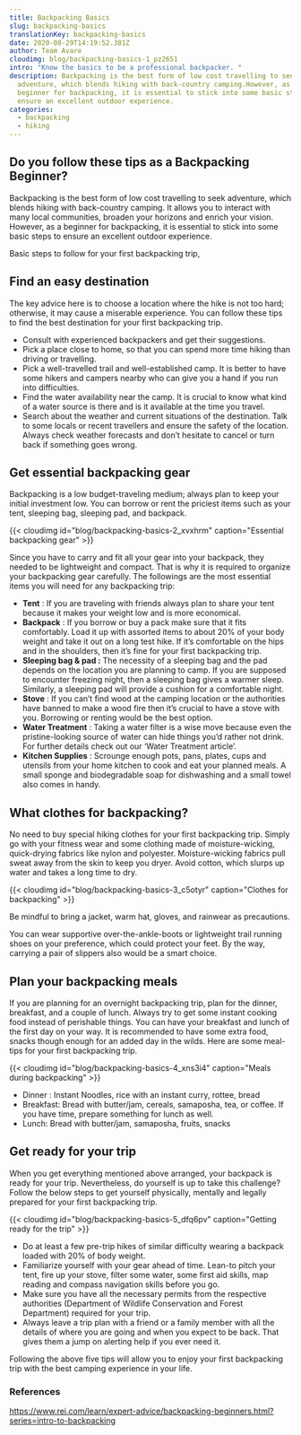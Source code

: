 ```yaml
---
title: Backpacking Basics
slug: backpacking-basics
translationKey: backpacking-basics
date: 2020-08-29T14:19:52.381Z
author: Team Avare
cloudimg: blog/backpacking-basics-1_pz2651
intro: "Know the basics to be a professional backpacker. "
description: Backpacking is the best form of low cost travelling to seek
  adventure, which blends hiking with back-country camping.However, as a
  beginner for backpacking, it is essential to stick into some basic steps to
  ensure an excellent outdoor experience.
categories:
  - backpacking
  - hiking
---
```

## Do you follow these tips as a Backpacking Beginner?

Backpacking is the best form of low cost travelling to seek adventure, which blends hiking with back-country camping. It allows you to interact with many local communities, broaden your horizons and enrich your vision. However, as a beginner for backpacking, it is essential to stick into some basic steps to ensure an excellent outdoor experience.

Basic steps to follow for your first backpacking trip,

## Find an easy destination

The key advice here is to choose a location where the hike is not too hard; otherwise, it may cause a miserable experience. You can follow these tips to find the best destination for your first backpacking trip.

* Consult with experienced backpackers and get their suggestions.
* Pick a place close to home, so that you can spend more time hiking than driving or travelling.
* Pick a well-travelled trail and well-established camp. It is better to have some hikers and campers nearby who can give you a hand if you run into difficulties.
* Find the water availability near the camp. It is crucial to know what kind of a water source is there and is it available at the time you travel.
* Search about the weather and current situations of the destination. Talk to some locals or recent travellers and ensure the safety of the location. Always check weather forecasts and don’t hesitate to cancel or turn back if something goes wrong.

## Get essential backpacking gear

Backpacking is a low budget-traveling medium; always plan to keep your initial investment low. You can borrow or rent the priciest items such as your tent, sleeping bag, sleeping pad, and backpack.

{{< cloudimg id="blog/backpacking-basics-2_xvxhrm" caption="Essential backpacking gear" >}}

Since you have to carry and fit all your gear into your backpack, they needed to be lightweight and compact. That is why it is required to organize your backpacking gear carefully. The followings are the most essential items you will need for any backpacking trip:

* **Tent**  : If you are traveling with friends always plan to share your tent because it makes your weight low and is more economical.
* **Backpack** : If you borrow or buy a pack make sure that it fits comfortably. Load it up with assorted items to about 20% of your body weight and take it out on a long test hike. If it’s comfortable on the hips and in the shoulders, then it’s fine for your first backpacking trip.
* **Sleeping bag & pad :** The necessity of a sleeping bag and the pad depends on the location you are planning to camp. If you are supposed to encounter freezing night, then a sleeping bag gives a warmer sleep.
  Similarly, a sleeping pad will provide a cushion for a comfortable night.
* **Stove** : If you can’t find wood at the camping location or the authorities have banned to make a wood fire then it’s crucial to have a stove with you. Borrowing or renting would be the best option.
* **Water Treatment** : Taking a water filter is a wise move because even the pristine-looking source of water can hide things you’d rather not drink. For further details check out our ‘Water Treatment article’.
* **Kitchen Supplies** : Scrounge enough pots, pans, plates, cups and utensils from your home kitchen to cook and eat your planned meals. A small sponge and biodegradable soap for dishwashing and a  small towel also comes in handy.

## What clothes for backpacking?

No need to buy special hiking clothes for your first backpacking trip. Simply go with your fitness wear and some clothing made of moisture-wicking, quick-drying fabrics like nylon and polyester. Moisture-wicking fabrics pull sweat away from the skin to keep you dryer. Avoid cotton, which slurps up water and takes a long time to dry.

{{< cloudimg id="blog/backpacking-basics-3_c5otyr" caption="Clothes for backpacking" >}}

Be mindful to bring a jacket, warm hat, gloves, and rainwear as precautions.

You can wear supportive over-the-ankle-boots or lightweight trail running shoes on your preference, which could protect your feet. By the way, carrying a pair of slippers also would be a smart choice.

## Plan your backpacking meals

If you are planning for an overnight backpacking trip, plan for the dinner, breakfast, and a couple of lunch. Always try to get some instant cooking food instead of perishable things. You can have your breakfast and lunch of the first day on your way. It is recommended to have some extra food, snacks though enough for an added day in the wilds. Here are some meal-tips for your first backpacking trip. 

{{< cloudimg id="blog/backpacking-basics-4_xns3i4" caption="Meals during backpacking" >}}

* Dinner : Instant Noodles, rice with an instant curry, rottee, bread
* Breakfast: Bread with butter/jam, cereals, samaposha, tea, or coffee. If you have time, prepare something for lunch as well.
* Lunch: Bread with butter/jam, samaposha, fruits, snacks

## Get ready for your trip

When you get everything mentioned above arranged, your backpack is ready for your trip. Nevertheless, do yourself is up to take this challenge? Follow the below steps to get yourself physically, mentally and legally prepared for your first backpacking trip.

{{< cloudimg id="blog/backpacking-basics-5_dfq6pv" caption="Getting ready for the trip" >}}

* Do at least a few pre-trip hikes of similar difficulty wearing a backpack loaded with 20% of body weight.
* Familiarize yourself with your gear ahead of time. Lean-to pitch your tent, fire up your stove, filter some water, some first aid skills, map reading and compass navigation skills before you go.
* Make sure you have all the necessary permits from the respective authorities (Department of Wildlife Conservation and Forest Department) required for your trip.
* Always leave a trip plan with a friend or a family member with all the details of where you are going and when you expect to be back. That gives them a jump on alerting help if you ever need it.

Following the above five tips will allow you to enjoy your first backpacking trip with the best camping experience in your life.

### References

https://www.rei.com/learn/expert-advice/backpacking-beginners.html?series=intro-to-backpacking